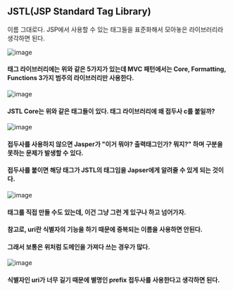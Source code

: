 JSTL(JSP Standard Tag Library) 
------------------------------
이름 그대로다. JSP에서 사용할 수 있는 태그들을 표준화해서 모아놓은 라이브러리라 생각하면 된다.

![image](https://github.com/user-attachments/assets/c2c94b7b-2dba-4718-8fb2-89a68101331f)

#### 태그 라이브러리에는 위와 같은 5가지가 있는데 MVC 패턴에서는 Core, Formatting, Functions 3가지 범주의 라이브러리만 사용한다.

![image](https://github.com/user-attachments/assets/ba0594bc-7706-4f8f-a6a4-1cb0be15447e)

#### JSTL Core는 위와 같은 태그들이 있다. 태그 라이브러리에 왜 접두사 c를 붙일까?

![image](https://github.com/user-attachments/assets/76363a6b-0b95-44a9-b1d5-5cba1b9862c7)

#### 접두사를 사용하지 않으면 Jasper가 "이거 뭐야? 출력태그인가? 뭐지?" 하며 구분을 못하는 문제가 발생할 수 있다.
#### 접두사를 붙이면 해당 태그가 JSTL의 태그임을 Japser에게 알려줄 수 있게 되는 것이다.

![image](https://github.com/user-attachments/assets/2e7600eb-d575-45ce-b52a-c5698f10818b)

#### 태그를 직접 만들 수도 있는데, 이건 그냥 그런 게 있구나 하고 넘어가자.
#### 참고로, uri란 식별자의 기능을 하기 때문에 중복되는 이름을 사용하면 안된다.
#### 그래서 보통은 위처럼 도메인을 가져다 쓰는 경우가 많다.

![image](https://github.com/user-attachments/assets/a7b9a357-e817-48ec-84c0-19546ba42773)

#### 식별자인 uri가 너무 길기 때문에 별명인 prefix 접두사를 사용한다고 생각하면 된다.


